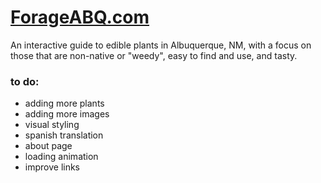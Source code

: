 # [ForageABQ.com](https://forageabq.com/)

An interactive guide to edible plants in Albuquerque, NM, with a focus on those that are non-native or "weedy", easy to find and use, and tasty.

### to do:

-   adding more plants
-   adding more images
-   visual styling
-   spanish translation
-   about page
-   loading animation
-   improve links
